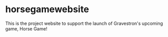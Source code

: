# horsegamewebsite
This is the project website to support the launch of Gravestron's upcoming game, Horse Game!
